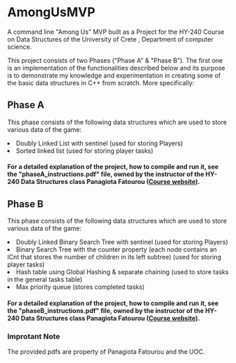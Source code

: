 # AmongUsMVP
A command line "Among Us" MVP built as a Project for the HY-240 Course on Data Structures of the University of Crete , Department of computer science.

This project consists of two Phases ("Phase A" & "Phase B"). The first one is an implementation of the functionalities described below and its purpose is to demonstrate my knowledge and experimentation in creating some of the basic data structures in C++ from scratch. More specifically:

## Phase A

This phase consists of the following data structures which are used to store various data of the game:

<li> Doubly Linked List with sentinel (used for storing Players) </li>
<li> Sorted linked list (used for storing player tasks) </li>

#### For a detailed explanation of the project, how to compile and run it, see the "phaseA_instructions.pdf" file, owned by the instructor of the HY-240 Data Structures class Panagiota Fatourou (<a href="https://www.csd.uoc.gr/~hy240/current/index.php">Course website</a>).


## Phase B

This phase consists of the following data structures which are used to store various data of the game:

<li> Doubly Linked Binary Search Tree with sentinel (used for storing Players) </li>
<li> Binary Search Tree with the counter property (each node contains an lCnt that stores the number of children in its left subtree) (used for storing player tasks) </li>
<li> Hash table using Global Hashing & separate chaining (used to store tasks in the general tasks table) </li>
<li> Max priority queue (stores completed tasks) </li>


#### For a detailed explanation of the project, how to compile and run it, see the "phaseB_instructions.pdf" file, owned by the instructor of the HY-240 Data Structures class Panagiota Fatourou (<a href="https://www.csd.uoc.gr/~hy240/current/index.php">Course website</a>).


### Improtant Note
The provided pdfs are property of Panagiota Fatourou and the UOC.
